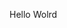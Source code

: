 Hello Wolrd








































































































































































































































































































































































































































































































































































































































































































































































































































































































































































































































































































































































































































































































































































































































































































































































































































































































































































































































































































































































































































































































































































































































































































































































































































































































































































































































































































































































































































































































































































































































































































































































































































































































































































































































































































































































































































































































































































































































































































































































































































































































































































































































































































































































































































































































































































































































































































































































































































































































































































































